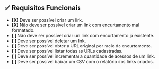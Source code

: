 ## ✅ Requisitos Funcionais

- **[X]** Deve ser possível criar um link.
- **[X]** Não deve ser possível criar um link com encurtamento mal formatado.
- **[ ]** Não deve ser possível criar um link com encurtamento já existente.
- **[ ]** Deve ser possível deletar um link.
- **[ ]** Deve ser possível obter a URL original por meio do encurtamento.
- **[ ]** Deve ser possível listar todas as URLs cadastradas.
- **[ ]** Deve ser possível incrementar a quantidade de acessos de um link.
- **[ ]** Deve ser possível baixar um CSV com o relatório dos links criados.